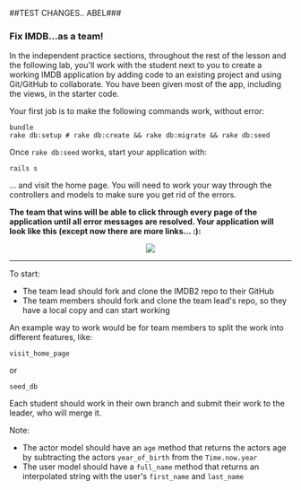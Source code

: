 ##TEST CHANGES.. ABEL###

### Fix IMDB...as a team!

In the independent practice sections, throughout the rest of the lesson and the following lab, you'll work with the student next to you to create a working IMDB application by adding code to an existing project and using Git/GitHub to collaborate.  You have been given most of the app, including the views, in the starter code.

Your first job is to make the following commands work, without error:

```
bundle
rake db:setup # rake db:create && rake db:migrate && rake db:seed
```

Once `rake db:seed` works, start your application with:

```
rails s
```

... and visit the home page. You will need to work your way through the controllers and models to make sure you get rid of the errors.

**The team that wins will be able to click through every page of the application until all error messages are resolved. Your application will look like this (except now there are more links... :):**

<p align="center">
<img src="http://i.imgur.com/Fqun13q.png"
</p>

---

To start:

- The team lead should fork and clone the IMDB2 repo to their GitHub
- The team members should fork and clone the team lead's repo, so they have a local copy and can start working

An example way to work would be for team members to split the work into different features, like:

```
visit_home_page
```

or 

```
seed_db
```

Each student should work in their own branch and submit their work to the leader, who will merge it.

Note:

- The actor model should have an `age` method that returns the actors age by subtracting the actors `year_of_birth` from the `Time.now.year`
- The user model should have a `full_name` method that returns an interpolated string with the user's `first_name` and `last_name`